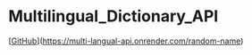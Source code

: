 # Multilingual_Dictionary_API
[[GitHub](https://multi-langual-api.onrender.com/random-name)](https://multi-langual-api.onrender.com/random-name)

